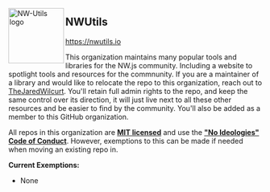 [<img align="left" src="https://nwutils.io/_imgs/meta/fluid.png" alt="NW-Utils logo" width="110" />](https://nwutils.io)


## NWUtils

https://nwutils.io

This organization maintains many popular tools and libraries for the NW.js community. Including a website to spotlight tools and resources for the commnunity. If you are a maintainer of a library and would like to relocate the repo to this organization, reach out to [TheJaredWilcurt](https://gitter.im/nwjs/nw.js). You'll retain full admin rights to the repo, and keep the same control over its direction, it will just live next to all these other resources and be easier to find by the community. You'll also be added as a member to this GitHub organization.

All repos in this organization are **[MIT licensed](https://github.com/nwutils/.github/blob/main/LICENSE)** and use the **["No Ideologies" Code of Conduct](https://github.com/nwutils/.github/blob/main/CODE_OF_CONDUCT.md)**. However, exemptions to this can be made if needed when moving an existing repo in.

**Current Exemptions:**

* None
